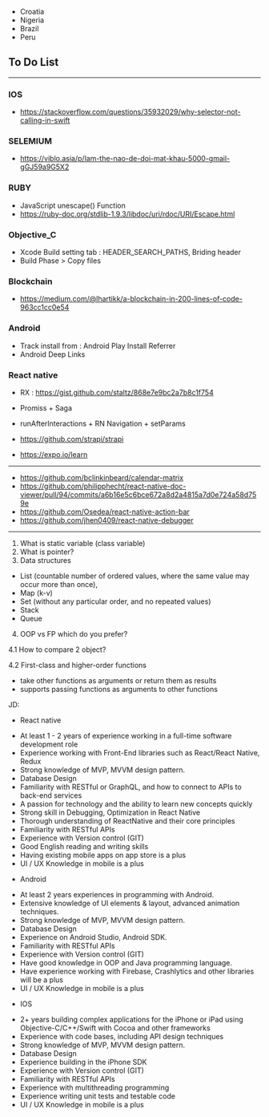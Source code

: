 * Croatia
* Nigeria
* Brazil
* Peru




## To Do List
 
----------------------------------------------------------------------------

### IOS
* https://stackoverflow.com/questions/35932029/why-selector-not-calling-in-swift

### SELEMIUM
* https://viblo.asia/p/lam-the-nao-de-doi-mat-khau-5000-gmail-gGJ59a9G5X2

### RUBY
* JavaScript unescape() Function
* https://ruby-doc.org/stdlib-1.9.3/libdoc/uri/rdoc/URI/Escape.html


### Objective_C
* Xcode Build setting tab : HEADER_SEARCH_PATHS, Briding header
* Build Phase > Copy files

### Blockchain

* https://medium.com/@lhartikk/a-blockchain-in-200-lines-of-code-963cc1cc0e54

### Android

* Track install from :  Android Play Install Referrer 
* Android Deep Links


### React native
* RX : https://gist.github.com/staltz/868e7e9bc2a7b8c1f754
* Promiss + Saga

* runAfterInteractions + RN Navigation + setParams

* https://github.com/strapi/strapi
* https://expo.io/learn

----------------------------------------------------------

- https://github.com/bclinkinbeard/calendar-matrix
- https://github.com/philipphecht/react-native-doc-viewer/pull/94/commits/a6b16e5c6bce672a8d2a4815a7d0e724a58d759e
- https://github.com/Osedea/react-native-action-bar
- https://github.com/jhen0409/react-native-debugger

----------------------------------------------------------

1. What is static variable (class variable)
2. What is pointer?
3. Data structures
 - List (countable number of ordered values, where the same value may occur more than once), 
 - Map (k-v)
 - Set (without any particular order, and no repeated values)
 - Stack
 - Queue

4. OOP vs FP which do you prefer?

4.1 How to compare 2 object?

4.2 First-class and higher-order functions 
  - take other functions as arguments or return them as results
  -  supports passing functions as arguments to other functions



JD:

* React native

- At least 1 - 2 years of experience working in a full-time software development role
- Experience working with Front-End libraries such as React/React Native, Redux
- Strong knowledge of MVP, MVVM design pattern.
- Database Design
- Familiarity with RESTful or GraphQL, and how to connect to APIs to back-end services
- A passion for technology and the ability to learn new concepts quickly
- Strong skill in Debugging, Optimization in React Native
- Thorough understanding of ReactNative and their core principles
- Familiarity with RESTful APIs
- Experience with Version control (GIT)
- Good English reading and writing skills
- Having existing mobile apps on app store is a plus
- UI / UX Knowledge in mobile is a plus


* Android

- At least 2 years experiences in programming with Android.
- Extensive knowledge of UI elements & layout, advanced animation techniques.
- Strong knowledge of MVP, MVVM design pattern.
- Database Design
- Experience on Android Studio, Android SDK.
- Familiarity with RESTful APIs
- Experience with Version control (GIT)
- Have good knowledge in OOP and Java programming language.
- Have experience working with Firebase, Crashlytics and other libraries will be a plus
- UI / UX Knowledge in mobile is a plus

* IOS
- 2+ years building complex applications for the iPhone or iPad using Objective-C/C++/Swift with Cocoa and other frameworks
- Experience with code bases, including API design techniques
- Strong knowledge of MVP, MVVM design pattern.
- Database Design
- Experience building in the iPhone SDK
- Experience with Version control (GIT)
- Familiarity with RESTful APIs
- Experience with multithreading programming
- Experience writing unit tests and testable code
- UI / UX Knowledge in mobile is a plus









